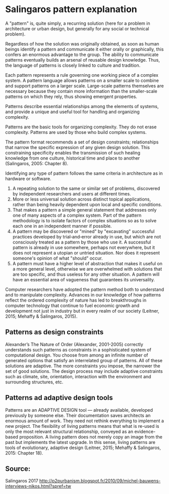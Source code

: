 # Salingaros pattern explanation

A "pattern" is, quite simply, a recurring solution (here for a problem in architecture or urban design, but generally for any social or technical problem). 

Regardless of how the solution was originally obtained, as soon as human beings identify a pattern and communicate it either orally or graphically, this confers an enormous advantage to the group. The ability to communicate patterns eventually builds an arsenal of reusable design knowledge. Thus, the language of patterns is closely linked to culture and tradition. 

Each pattern represents a rule governing one working piece of a complex system. A pattern language allows patterns on a smaller scale to combine and support patterns on a larger scale. Large-scale patterns themselves are necessary because they contain more information than the smaller-scale patterns on which they rely, thus showing emergent properties.

Patterns describe essential relationships among the elements of systems, and provide a unique and useful tool for handling and organizing complexity.

Patterns are the basic tools for organizing complexity. They do not erase complexity. Patterns are used by those who
build complex systems.

The pattern format recommends a set of design constraints; relationships that narrow the specific expression of any given design solution. This constraining specificity enables the transmission of such healing knowledge from one culture, historical time and place to another (Salingaros, 2005: Chapter 8).

Identifying any type of pattern follows the same criteria in architecture as in hardware or software.

1. A repeating solution to the same or similar set of problems, discovered by independent researchers and users at different times.
2. More or less universal solution across distinct topical applications, rather than being heavily dependent upon local and specific conditions.
3. That makes a pattern a simple general statement that addresses only one of many aspects of a complex system. Part of the pattern methodology is to isolate factors of complex situations so as to solve each one in an independent manner if possible.
4. A pattern may be discovered or "mined" by "excavating" successful practices developed by trial‐and‐error already in use, but which are not consciously treated as a pattern by those who use it. A successful pattern is already in use somewhere, perhaps not everywhere, but it does not represent a utopian or untried situation. Nor does it represent someone's opinion of what "should" occur.
5. A pattern must have a higher level of abstraction that makes it useful on a more general level, otherwise we are overwhelmed with solutions that are too specific, and thus useless for any other situation. A pattern will have an essential area of vagueness that guarantees its universality.


Computer researchers have adopted the pattern method both to understand and to manipulate complexity.
Advances in our knowledge of how patterns reflect the ordered complexity of nature has led to breakthroughs in computer technology that continue to fuel economic growth and development not just in industry but in every realm of our society (Leitner, 2015; Mehaffy & Salingaros, 2015).

## Patterns as design constraints

Alexander’s The Nature of Order (Alexander, 2001-2005) correctly understands
such patterns as constraints in a sophisticated system of computational design. You
choose from among an infinite number of generated options that satisfy an
interrelated group of patterns. All of these solutions are adaptive. The more
constraints you impose, the narrower the set of good solutions. The design process
may include adaptive constraints such as climate, site, orientation, interaction with
the environment and surrounding structures, etc.

## Patterns ad adaptive design tools

Patterns are an ADAPTIVE DESIGN tool — already available, developed previously by someone else. Their documentation saves architects an enormous amount of work. They need not rethink everything to implement a new project. The flexibility of living patterns means that what is re-used is only the most relevant structural relationship, conveyed as an evidence-based proposition. A living pattern does not merely copy an image from the past but implements the latest upgrade. In this sense, living patterns are tools of evolutionary, adaptive design (Leitner, 2015; Mehaffy & Salingaros, 2015: Chapter 18).


## Source: 
Salingaros 2017
http://p2purbanism.blogspot.fr/2010/09/michel-bauwens-interviews-nikos.html?spref=tw
